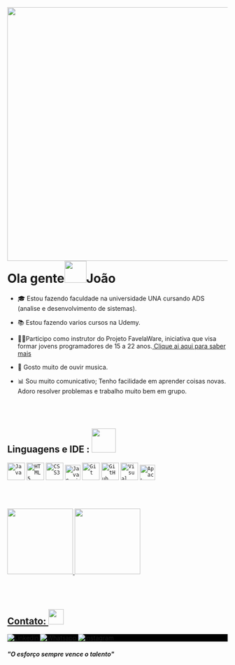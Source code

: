 <!-- Presentation -->
<img align="right" height="580cm" src="https://raw.githubusercontent.com/gist/machidaftw/de81c36b8174d841efeba61a9d846c57/raw/59124fc3050a2fd69d0862e0038d294c4adf2b00/githubCard.svg"/>
<h1 align= left>Ola gente<img src="https://em-content.zobj.net/source/microsoft-teams/337/waving-hand_1f44b.png" width="50px">João</h1>

- 🎓 Estou fazendo faculdade na universidade UNA cursando ADS (analise e desenvolvimento de sistemas).

- 📚 Estou fazendo varios cursos na Udemy.

- 👨‍🏫Participo como instrutor do Projeto FavelaWare, iniciativa que visa formar jovens programadores de 15 a 22 anos.<a href="https://favelaware.animahub.com.br/sobre" target="blank"> Clique ai aqui para saber mais</a>

- 🚀 Gosto muito de ouvir musica.

- 📊 Sou muito comunicativo; Tenho facilidade em aprender coisas novas. Adoro resolver problemas e trabalho muito bem em grupo.

<br><br>

<!-- Skills -->
<h2 align="left"> Linguagens e IDE : <img src="https://em-content.zobj.net/source/microsoft-teams/337/man-technologist_1f468-200d-1f4bb.png" width="55px"> </h2>

<code><img width="40px" src="https://cdn.jsdelivr.net/gh/devicons/devicon/icons/java/java-original-wordmark.svg" title = "Java"/></code>
<code><img width="40px" src="https://cdn.jsdelivr.net/gh/devicons/devicon/icons/html5/html5-original-wordmark.svg" title = "HTML5"/></code>
<code><img width="40px" src="https://cdn.jsdelivr.net/gh/devicons/devicon/icons/css3/css3-original-wordmark.svg" title = "CSS3"/></code>
<code><img width="35px" src="https://cdn.jsdelivr.net/gh/devicons/devicon/icons/javascript/javascript-original.svg" title = "JavaScript"/></code>
<code><img width="40px" src="https://cdn.jsdelivr.net/gh/devicons/devicon/icons/git/git-original.svg" title = "Git"/></code>
<code><img width="40px" src="https://cdn.jsdelivr.net/gh/devicons/devicon/icons/github/github-original.svg" title = "GitHub"/></code>
<code><img width="40px" src="https://i.imgur.com/LMX3yhx.png" title = "Visual Studio Code"/></code>
<code><img width="35px" src="https://i.imgur.com/apbViDM.png" title = "Apache NetBeans"/></code>

<br><br>

<!-- Analitycs -->
<div align="left">
   <a href="https://github.com/lucelhocristiano">
   <img height="150cm" src="https://github-readme-stats.vercel.app/api?username=machidaftw&show_icons=true&theme=react"/>
   
   <img height="150em" src="https://github-readme-stats.vercel.app/api/top-langs/?username=machidaftw&show_icons=true&theme=react&layout=compact"/>
</div>
     
<br><br>
<!-- Contact -->
<h2>Contato: <img src="https://em-content.zobj.net/source/microsoft-teams/337/telephone-receiver_1f4de.png" width="35px"></h2>
<p style="background:black">  
<a href="https://www.linkedin.com/in/jo%C3%A3o-vitor-silva-23191520a/" target="_blank">
  <img src="https://img.shields.io/badge/-Joao Vitor-0077B5?style=flat&logo=linkedin" alt="Linkedin"/>
</a>  

<a href="https://wa.me/31972411462" target="_blank">
  <img src="https://img.shields.io/badge/-Joao Vitor-25D366??style=for-the-badge&logo=whatsapp&logoColor=white" alt="Whatsapp"/>  
</a>  
<a href="https://instagram.com/joaovitorkb?igshid=YTQwZjQ0NmI0OA==" target="_blank">
 <img src="https://img.shields.io/badge/-Joao Vitor-E4405F?style=flat&logo=instagram&logoColor=white" alt="instagram"/>
</a>
</p>

<!-- citation -->

#### _"O esforço sempre vence o talento"_
